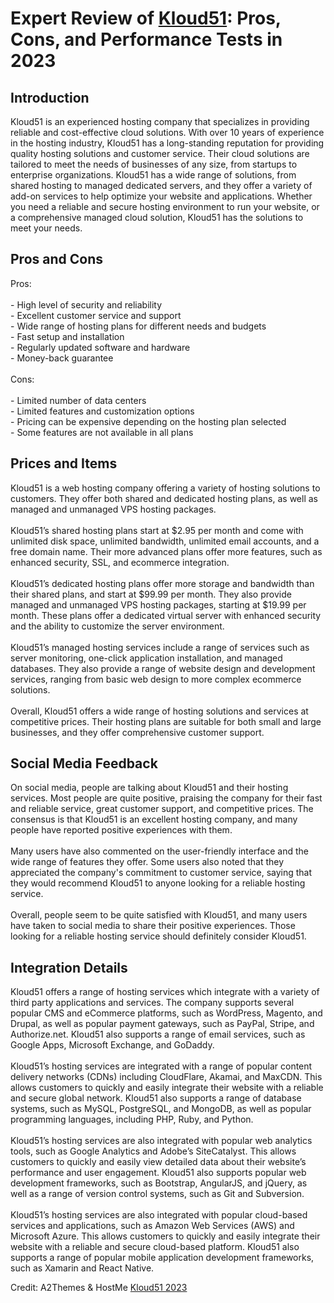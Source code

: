 <h1>Expert Review of <a href="https://a2themes.com/kloud51-reviews">Kloud51</a>: Pros, Cons, and Performance Tests in 2023</h1>
<h2>Introduction</h2>
Kloud51 is an experienced hosting company that specializes in providing reliable and cost-effective cloud solutions. With over 10 years of experience in the hosting industry, Kloud51 has a long-standing reputation for providing quality hosting solutions and customer service. Their cloud solutions are tailored to meet the needs of businesses of any size, from startups to enterprise organizations. Kloud51 has a wide range of solutions, from shared hosting to managed dedicated servers, and they offer a variety of add-on services to help optimize your website and applications. Whether you need a reliable and secure hosting environment to run your website, or a comprehensive managed cloud solution, Kloud51 has the solutions to meet your needs.
<h2>Pros and Cons</h2>
Pros: <br><br>- High level of security and reliability<br>- Excellent customer service and support<br>- Wide range of hosting plans for different needs and budgets<br>- Fast setup and installation<br>- Regularly updated software and hardware<br>- Money-back guarantee<br><br>Cons: <br><br>- Limited number of data centers<br>- Limited features and customization options<br>- Pricing can be expensive depending on the hosting plan selected<br>- Some features are not available in all plans
<h2>Prices and Items</h2>
Kloud51 is a web hosting company offering a variety of hosting solutions to customers. They offer both shared and dedicated hosting plans, as well as managed and unmanaged VPS hosting packages.<br><br>Kloud51’s shared hosting plans start at $2.95 per month and come with unlimited disk space, unlimited bandwidth, unlimited email accounts, and a free domain name. Their more advanced plans offer more features, such as enhanced security, SSL, and ecommerce integration.<br><br>Kloud51’s dedicated hosting plans offer more storage and bandwidth than their shared plans, and start at $99.99 per month. They also provide managed and unmanaged VPS hosting packages, starting at $19.99 per month. These plans offer a dedicated virtual server with enhanced security and the ability to customize the server environment.<br><br>Kloud51’s managed hosting services include a range of services such as server monitoring, one-click application installation, and managed databases. They also provide a range of website design and development services, ranging from basic web design to more complex ecommerce solutions.<br><br>Overall, Kloud51 offers a wide range of hosting solutions and services at competitive prices. Their hosting plans are suitable for both small and large businesses, and they offer comprehensive customer support.
<h2>Social Media Feedback</h2>
On social media, people are talking about Kloud51 and their hosting services. Most people are quite positive, praising the company for their fast and reliable service, great customer support, and competitive prices. The consensus is that Kloud51 is an excellent hosting company, and many people have reported positive experiences with them.<br><br>Many users have also commented on the user-friendly interface and the wide range of features they offer. Some users also noted that they appreciated the company's commitment to customer service, saying that they would recommend Kloud51 to anyone looking for a reliable hosting service.<br><br>Overall, people seem to be quite satisfied with Kloud51, and many users have taken to social media to share their positive experiences. Those looking for a reliable hosting service should definitely consider Kloud51.
<h2>Integration Details</h2>
Kloud51 offers a range of hosting services which integrate with a variety of third party applications and services. The company supports several popular CMS and eCommerce platforms, such as WordPress, Magento, and Drupal, as well as popular payment gateways, such as PayPal, Stripe, and Authorize.net. Kloud51 also supports a range of email services, such as Google Apps, Microsoft Exchange, and GoDaddy.<br><br>Kloud51’s hosting services are integrated with a range of popular content delivery networks (CDNs) including CloudFlare, Akamai, and MaxCDN. This allows customers to quickly and easily integrate their website with a reliable and secure global network. Kloud51 also supports a range of database systems, such as MySQL, PostgreSQL, and MongoDB, as well as popular programming languages, including PHP, Ruby, and Python.<br><br>Kloud51’s hosting services are also integrated with popular web analytics tools, such as Google Analytics and Adobe’s SiteCatalyst. This allows customers to quickly and easily view detailed data about their website’s performance and user engagement. Kloud51 also supports popular web development frameworks, such as Bootstrap, AngularJS, and jQuery, as well as a range of version control systems, such as Git and Subversion.<br><br>Kloud51’s hosting services are also integrated with popular cloud-based services and applications, such as Amazon Web Services (AWS) and Microsoft Azure. This allows customers to quickly and easily integrate their website with a reliable and secure cloud-based platform. Kloud51 also supports a range of popular mobile application development frameworks, such as Xamarin and React Native.
<p>Credit: A2Themes & HostMe <a href="https://a2themes.com/kloud51-reviews">Kloud51 2023</a></p>